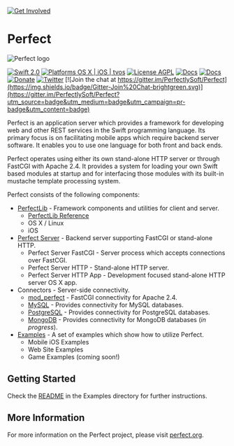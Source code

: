 [![Get Involved](https://www.perfect.org/images/github-banner.jpg)](https://perfect.org/get-involved.html)

# Perfect 
![Perfect logo](https://www.perfect.org/images/icon_128x128.png) 

[![Swift 2.0](https://img.shields.io/badge/Swift-2.0-orange.svg?style=flat)](https://developer.apple.com/swift/)
[![Platforms OS X | iOS | tvos](https://img.shields.io/badge/Platforms-OS%20X%20%7C%20iOS-lightgray.svg?style=flat)](https://developer.apple.com/swift/)
[![License AGPL](https://img.shields.io/badge/License-AGPL-lightgrey.svg?style=flat)](http://www.perfect.org/AGPL_3_0_With_Perfect_Additional_Terms.txt)
[![Docs](https://img.shields.io/badge/Docs-83%-lightgrey.svg?style=flat)](http://www.perfect.org/docs/)
[![Docs](https://img.shields.io/github/issues-raw/badges/shields.svg?style=flat)](https://github.com/PerfectlySoft/Perfect/issues)
[![Donate](https://img.shields.io/badge/Donate-PayPal-blue.svg?style=flat)](https://paypal.me/perfectlysoft)
[![Twitter](https://img.shields.io/badge/Twitter-@perfectlysoft-brightgreen.svg?style=flat)](http://twitter.com/PerfectlySoft)
[![Join the chat at https://gitter.im/PerfectlySoft/Perfect](https://img.shields.io/badge/Gitter-Join%20Chat-brightgreen.svg)](https://gitter.im/PerfectlySoft/Perfect?utm_source=badge&utm_medium=badge&utm_campaign=pr-badge&utm_content=badge)

Perfect is an application server which provides a framework for developing web and other REST services in the Swift programming language. Its primary focus is on facilitating mobile apps which require backend server software. It enables you to use one language for both front and back ends.

Perfect operates using either its own stand-alone HTTP server or through FastCGI with Apache 2.4. It provides a system for loading your own Swift based modules at startup and for interfacing those modules with its built-in mustache template processing system.


Perfect consists of the following components:

* [PerfectLib](PerfectLib/#perfectlib) - Framework components and utilities for client and server.
	* [PerfectLib Reference](http://www.perfect.org/docs/)
	* OS X / Linux
	* iOS
* [Perfect Server](PerfectServer/#perfectserver) - Backend server supporting FastCGI or stand-alone HTTP.
	* Perfect Server FastCGI - Server process which accepts connections over FastCGI.
	* Perfect Server HTTP - Stand-alone HTTP server.
	* Perfect Server HTTP App - Development focused stand-alone HTTP server OS X app.
* Connectors - Server-side connectivity.
	* [mod_perfect](Connectors/mod_perfect/#mod_perfect) - FastCGI connectivity for Apache 2.4.
	* [MySQL](Connectors/MySQL/#mysql) - Provides connectivity for MySQL databases.
	* [PostgreSQL](Connectors/PostgreSQL/#postgresql) - Provides connectivity for PostgreSQL databases.
	* [MongoDB](Connectors/MongoDB/#mongodb) - Provides connectivity for MongoDB databases (*in progress*).
* [Examples](Examples/#examples) - A set of examples which show how to utilize Perfect.
	* Mobile iOS Examples
	* Web Site Examples
	* Game Examples (coming soon!)

## Getting Started
Check the [README](Examples/#examples) in the Examples directory for further instructions.

## More Information
For more information on the Perfect project, please visit [perfect.org](http://perfect.org).
